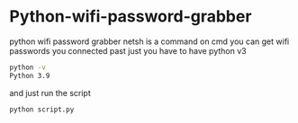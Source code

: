 # Python-wifi-password-grabber

python wifi password grabber
netsh is a command on cmd you can get wifi passwords you connected past
just you have to have python v3 

```bash
python -v
Python 3.9
```

and just run the script

```bash
python script.py
```
